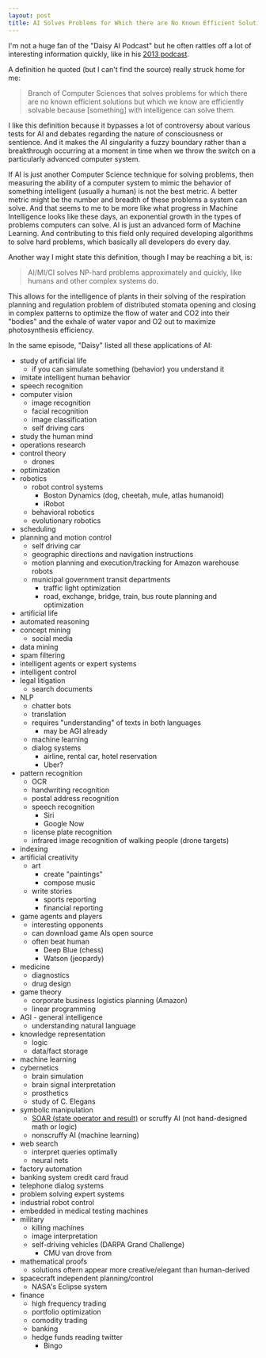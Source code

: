 ```yaml
---
layout: post
title: AI Solves Problems for Which there are No Known Efficient Solutions
---
```


I'm not a huge fan of the "Daisy AI Podcast" but he often rattles off a lot of interesting information quickly, like in his [2013 podcast](https://daisypodcast.wordpress.com/2013/12/31/artificial-intelligence-introduction-podcast-1/).

A definition he quoted (but I can't find the source) really struck home for me:

  > Branch of Computer Sciences that solves problems for which there are no known efficient solutions but which we know are efficiently solvable because [something] with intelligence can solve them.

I like this definition because it bypasses a lot of controversy about various tests for AI and debates regarding the nature of consciousness or sentience. And it makes the AI singularity a fuzzy boundary rather than a breakthrough occurring at a moment in time when we throw the switch on a particularly advanced computer system.

If AI is just another Computer Science technique for solving problems, then measuring the ability of a computer system to mimic the behavior of something intelligent (usually a human) is not the best metric. A better metric might be the number and breadth of these problems a system can solve. And that seems to me to be more like what progress in Machine Intelligence looks like these days, an exponential growth in the types of problems computers can solve. AI is just an advanced form of Machine Learning. And contributing to this field only required developing algorithms to solve hard problems, which basically all developers do every day.

Another way I might state this definition, though I may be reaching a bit, is:

  > AI/MI/CI solves NP-hard problems approximately and quickly, like humans and other complex systems do.

This allows for the intelligence of plants in their solving of the respiration planning and regulation problem of distributed stomata opening and closing in complex patterns to optimize the flow of water and CO2 into their "bodies" and the exhale of water vapor and O2 out to maximize photosynthesis efficiency.

In the same episode, "Daisy" listed all these applications of AI:

- study of artificial life
  - if you can simulate something (behavior) you understand it
- imitate intelligent human behavior
- speech recognition
- computer vision
  - image recognition
  - facial recognition
  - image classification
  - self driving cars
- study the human mind
- operations research
- control theory
  - drones
- optimization
- robotics
  - robot control systems
    - Boston Dynamics (dog, cheetah, mule, atlas humanoid)
    - iRobot
  - behavioral robotics
  - evolutionary robotics
- scheduling
- planning and motion control
  - self driving car
  - geographic directions and navigation instructions
  - motion planning and execution/tracking for Amazon warehouse robots
  - municipal government transit departments
    - traffic light optimization
    - road, exchange, bridge, train, bus route planning and optimization
- artificial life
- automated reasoning
- concept mining
  - social media
- data mining
- spam filtering
- intelligent agents or expert systems
- intelligent control
- legal litigation
  - search documents
- NLP
  - chatter bots
  - translation
  - requires "understanding" of texts in both languages
    - may be AGI already
  - machine learning
  - dialog systems
    - airline, rental car, hotel reservation
    - Uber?
- pattern recognition
  - OCR
  - handwriting recognition
  - postal address recognition
  - speech recognition
    - Siri
    - Google Now
  - license plate recognition
  - infrared image recognition of walking people (drone targets)
- indexing
- artificial creativity
  - art
    - create "paintings"
    - compose music
  - write stories
    - sports reporting
    - financial reporting
- game agents and players
  - interesting opponents
  - can download game AIs open source
  - often beat human
    - Deep Blue (chess)
    - Watson (jeopardy)
- medicine
  - diagnostics
  - drug design
- game theory
  - corporate business logistics planning (Amazon)
  - linear programming
- AGI - general intelligence
  - understanding natural language
- knowledge representation
  - logic
  - data/fact storage
- machine learning
- cybernetics
  - brain simulation
  - brain signal interpretation
  - prosthetics
  - study of C. Elegans
- symbolic manipulation
  - [SOAR (state operator and result)](https://en.wikipedia.org/wiki/Soar_(cognitive_architecture)) or scruffy AI (not hand-designed math or logic)
  - nonscruffy AI (machine learning)
- web search
  - interpret queries optimally
  - neural nets
- factory automation
- banking system credit card fraud
- telephone dialog systems
- problem solving expert systems
- industrial robot control
- embedded in medical testing machines
- military
  - killing machines
  - image interpretation
  - self-driving vehicles (DARPA Grand Challenge)
    - CMU van drove from
- mathematical proofs
  - solutions oftern appear more creative/elegant than human-derived
- spacecraft independent planning/control
  - NASA's Eclipse system
- finance
  - high frequency trading
  - portfolio optimization
  - comodity trading
  - banking
  - hedge funds reading twitter
    - Bingo
